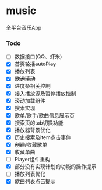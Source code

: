 # music
全平台音乐App

### Todo
 - [ ] 数据接口(QQ、虾米)
 - [x] ~~首页轮播autoPlay~~
 - [x] 播放列表
 - [x] ~~歌词滚动~~
 - [x] 进度条相关控制
 - [x] 接入播放源及暂停播放控制
 - [x] 滚动加载组件
 - [x] 搜索实现
 - [x] 歌单/歌手/歌曲信息展示页
 - [x] 搜索页的tab切换功能
 - [x] 播放器背景优化
 - [x] 历史搜索及item点击事件
 - [x] ~~创建/~~收藏歌单
 - [x] 收藏单曲
 - [ ] Player组件重构
 - [x] 部分没有实现计划的功能的操作提示
 - [ ] 播放列表优化
 - [x] 歌曲列表点击提示
